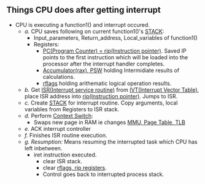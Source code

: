## Things CPU does after getting interrupt
- CPU is executing a function1() and interrupt occured.
  - *a.* CPU saves following on current function1()'s [STACK](https://sites.google.com/site/amitinterviewpreparation/c-1):
    - Input_parameters, Return_address, Local_variables of function1()
    - Registers:
      - [PC(Program Counter) = rip(Instruction pointer)](/Motherboard/CPU/Memory/CPU_Registers). Saved IP points to the first instruction which will be loaded into the processor after the interrupt handler completes.
      - [Accumulator(rax), PSW](/Motherboard/CPU/Memory/CPU_Registers) holding Intermidiate results of calculations.
      - [rflags](/Motherboard/CPU/Memory/CPU_Registers/) holding arithematic logical operation results.
  - *b.* Get [ISR(Interrupt service routine)](ISR) from [IVT(Interrupt Vector Table)](IVT), place ISR address into [rip(Instruction pointer)](/Motherboard/CPU/Memory/CPU_Registers). Jumps to ISR.
  - *c.* Create [STACK](https://sites.google.com/site/amitinterviewpreparation/c-1) for interrupt routine. Copy arguments, local variables from Registers to ISR stack.
  - *d.* Perform [Context Switch](https://sites.google.com/site/amitinterviewpreparation/c-1/max-threads-opened-by-webserver):
    - Swaps new page in RAM ie changes [MMU, Page Table, TLB](https://sites.google.com/site/amitinterviewpreparation/c-1/memory-management/virtual-memory)
  - *e.* ACK interrupt controller
  - *f.* Finishes ISR routine execution.
  - *g. Resumption:* Means resuming the interrupted task which CPU has left inbetween.
    - iret instruction executed.
      - clear ISR stack.
      - clear [rflags, rip registers](/Motherboard/CPU/Memory/CPU_Registers).
      - Control goes back to interrupted process stack.
